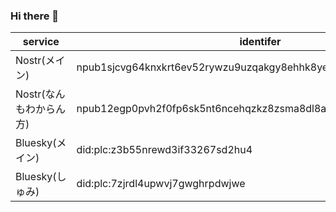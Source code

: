 ### Hi there 👋

|service|identifer|link|
|-------|---------|----|
|Nostr(メイン)| npub1sjcvg64knxkrt6ev52rywzu9uzqakgy8ehhk8yezxmpewsthst6sw3jqcw |[[link]](https://nostx.shino3.net/npub1sjcvg64knxkrt6ev52rywzu9uzqakgy8ehhk8yezxmpewsthst6sw3jqcw "Nostr")|
|Nostr(なんもわからん方)| npub12egp0pvh2f0fp6sk5nt6ncehqzkz8zsma8dl8agf8p3f98v6resqku4w26 |[[link]](https://nostx.shino3.net/npub12egp0pvh2f0fp6sk5nt6ncehqzkz8zsma8dl8agf8p3f98v6resqku4w26 "Nostr")|
|Bluesky(メイン)| did:plc:z3b55nrewd3if33267sd2hu4 |[[link]](https://staging.bsky.app/profile/did:plc:z3b55nrewd3if33267sd2hu4 "Bluesky")|
|Bluesky(しゅみ)| did:plc:7zjrdl4upwvj7gwghrpdwjwe |[[link]](https://staging.bsky.app/profile/did:plc:7zjrdl4upwvj7gwghrpdwjwe "Bluesky")|

<!--
**TsukemonoGit/TsukemonoGit** is a ✨ _special_ ✨ repository because its `README.md` (this file) appears on your GitHub profile.

Here are some ideas to get you started:

- 🔭 I’m currently working on ...
- 🌱 I’m currently learning ...
- 👯 I’m looking to collaborate on ...
- 🤔 I’m looking for help with ...
- 💬 Ask me about ...
- 📫 How to reach me: ...
- 😄 Pronouns: ...
- ⚡ Fun fact: ...
-->

